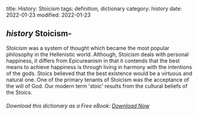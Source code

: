 title: History: Stoicism
tags: definition, dictionary
category: history
date: 2022-01-23
modified: 2022-01-23

## _history_  Stoicism-
Stoicism was a system of thought which became the
most popular philosophy in the Hellenistic world.  Although, Stoicism
deals with personal happiness, it differs from Epicureanism in that it
contends that the best means to achieve happiness is through living in
harmony with the intentions of the gods.  Stoics believed that the
best existence would be a virtuous and natural one.  One of the
primary tenants of Stoicism was the acceptance of the will of God. Our
modern term 'stoic' results from the cultural beliefs of the Stoics.


###### Download *this* dictionary as a Free eBook: [Download Now]({static}static/SerfHistoryDictionary.pdf)

